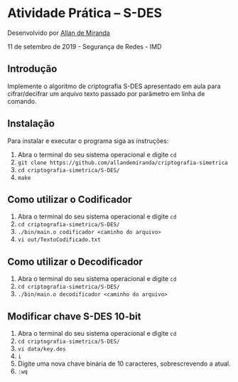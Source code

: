 # Atividade Prática – S-DES

Desenvolvido  por   [Allan de Miranda](https://github.com/allandemiranda)

11 de setembro de 2019 - Segurança de Redes - IMD

## Introdução

Implemente o algoritmo de criptografia S-DES apresentado em aula para cifrar/decifrar um
arquivo texto passado por parâmetro em linha de comando.

## Instalação

Para instalar e executar o programa siga as instruções:

1. Abra o terminal do seu sistema operacional e digite `cd`
2. `git clone https://github.com/allandemiranda/criptografia-simetrica`
3. `cd criptografia-simetrica/S-DES/`
4. `make`

## Como utilizar o Codificador

1. Abra o terminal do seu sistema operacional e digite `cd`
2. `cd criptografia-simetrica/S-DES/`
3. `./bin/main.o codificador <caminho do arquivo>`
4. `vi out/TextoCodificado.txt`

## Como utilizar o Decodificador

1. Abra o terminal do seu sistema operacional e digite `cd`
2. `cd criptografia-simetrica/S-DES/`
3. `./bin/main.o decodificador <caminho do arquivo>`

## Modificar chave S-DES 10-bit

1. Abra o terminal do seu sistema operacional e digite `cd`
2. `cd criptografia-simetrica/S-DES/`
3. `vi data/key.des`
4. `i`
5. Digite uma nova chave binária de 10 caracteres, sobrescrevendo a atual.
6. `:wq`